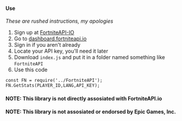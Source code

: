 #### Use
*These are rushed instructions, my apologies*
1. Sign up at [FortniteAPI-IO](https://fortniteapi.io/)
2. Go to [dashboard.fortniteapi.io](https://dashboard.fortniteapi.io/)
3. Sign in if you aren't already
4. Locate your API key, you'll need it later
5. Download `index.js` and put it in a folder named something like `FortniteAPI`
6. Use this code
```
const FN = require('../FortniteAPI');
FN.GetStats(PLAYER_ID,LANG,API_KEY);
```

#### NOTE: This library is not directly assosiated with FortniteAPI.io
#### NOTE: This library is not assosiated or endorsed by Epic Games, Inc.
